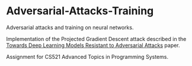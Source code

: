 # Adversarial-Attacks-Training

Adversarial attacks and training on neural networks. 

Implementation of the Projected Gradient Descent attack described 
in the [Towards Deep Learning Models Resistant to Adversarial Attacks](https://arxiv.org/pdf/1706.06083) paper.

Assignment for CS521 Advanced Topics in Programming Systems.
